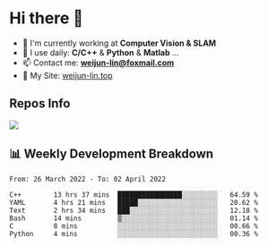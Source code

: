 # Hi there 👋

<!--
**Weijun-Lin/Weijun-Lin** is a ✨ _special_ ✨ repository because its `README.md` (this file) appears on your GitHub profile.

Here are some ideas to get you started:

- 🔭 I’m currently working on ...
- 🌱 I’m currently learning ...
- 👯 I’m looking to collaborate on ...
- 🤔 I’m looking for help with ...
- 💬 Ask me about ...
- 📫 How to reach me: ...
- 😄 Pronouns: ...
- ⚡ Fun fact: ...
-->

- 🏢 I'm currently working at **Computer Vision & SLAM**
- 🚀 I use daily: **C/C++** & **Python** & **Matlab** ...
- 📫 Contact me: **weijun-lin@foxmail.com**
- 🔗 My Site: [weijun-lin.top](https://weijun-lin.top/p)

  

## Repos Info
![](https://github-readme-stats.vercel.app/api?username=Weijun-Lin&theme=cobalt)

## 📊 Weekly Development Breakdown

<!--START_SECTION:waka-->

```text
From: 26 March 2022 - To: 02 April 2022

C++        13 hrs 37 mins  ████████████████░░░░░░░░░   64.59 %
YAML       4 hrs 21 mins   █████░░░░░░░░░░░░░░░░░░░░   20.62 %
Text       2 hrs 34 mins   ███░░░░░░░░░░░░░░░░░░░░░░   12.18 %
Bash       14 mins         ▒░░░░░░░░░░░░░░░░░░░░░░░░   01.14 %
C          8 mins          ░░░░░░░░░░░░░░░░░░░░░░░░░   00.66 %
Python     4 mins          ░░░░░░░░░░░░░░░░░░░░░░░░░   00.36 %
```

<!--END_SECTION:waka-->

